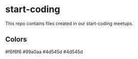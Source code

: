 # start-coding
This repo contains files created in our start-coding meetups.

## Colors
#f6f6f6
#99a0aa
#4d545d
#4d545d
